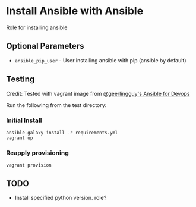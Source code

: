 # Install Ansible with Ansible

Role for installing ansible

## Optional Parameters

 * `ansible_pip_user` - User installing ansible with pip (ansible by default)

## Testing

Credit: Tested with vagrant image from [@geerlingguy's Ansible for Devops](https://github.com/geerlingguy/ansible-for-devops)

Run the following from the test directory:

### Initial Install
```
ansible-galaxy install -r requirements.yml
vagrant up
```

### Reapply provisioning
```
vagrant provision
```

## TODO

 * Install specified python version. role?
